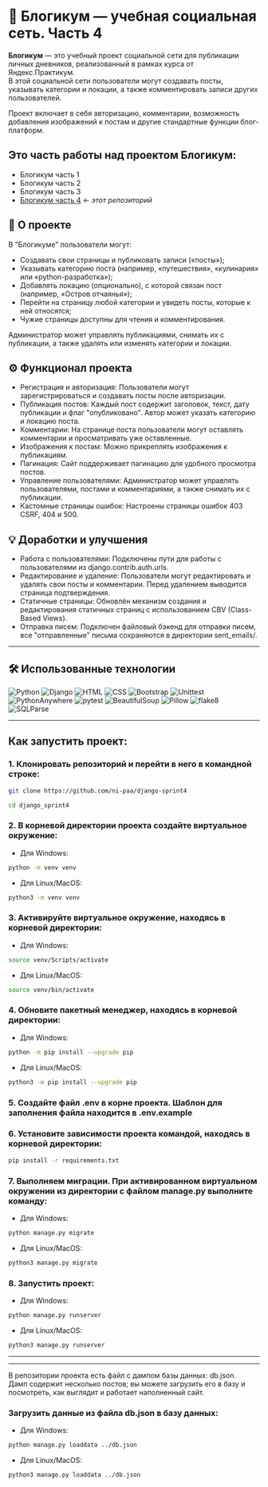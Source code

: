 # 📘 Блогикум — учебная социальная сеть. Часть 4

**Блогикум** — это учебный проект социальной сети для публикации личных дневников, реализованный в рамках курса от Яндекс.Практикум.  
В этой социальной сети пользователи могут создавать посты, указывать категории и локации, а также комментировать записи других пользователей.

Проект включает в себя авторизацию, комментарии, возможность добавления изображений к постам и другие стандартные функции блог-платформ.
## Это часть работы над проектом Блогикум:

- Блогикум часть 1
- Блогикум часть 2
- Блогикум часть 3
- [Блогикум часть 4](https://github.com/ni-paa/django-sprint4) ← _этот репозиторий_


## 📌 О проекте

В "Блогикуме" пользователи могут:

- Создавать свои страницы и публиковать записи («посты»);
- Указывать категорию поста (например, «путешествия», «кулинария» или «python-разработка»);
- Добавлять локацию (опционально), с которой связан пост (например, «Остров отчаянья»);
- Перейти на страницу любой категории и увидеть посты, которые к ней относятся;
- Чужие страницы доступны для чтения и комментирования.

Администратор может управлять публикациями, снимать их с публикации, а также удалять или изменять категории и локации.

## ⚙️ Функционал проекта

- Регистрация и авторизация: Пользователи могут зарегистрироваться и создавать посты после авторизации.
- Публикация постов: Каждый пост содержит заголовок, текст, дату публикации и флаг "опубликовано". Автор может указать категорию и локацию поста.
- Комментарии: На странице поста пользователи могут оставлять комментарии и просматривать уже оставленные.
- Изображения к постам: Можно прикреплять изображения к публикациям.
- Пагинация: Сайт поддерживает пагинацию для удобного просмотра постов.
- Управление пользователями: Администратор может управлять пользователями, постами и комментариями, а также снимать их с публикации.
- Кастомные страницы ошибок: Настроены страницы ошибок 403 CSRF, 404 и 500.

## 💡 Доработки и улучшения

- Работа с пользователями: Подключены пути для работы с пользователями из django.contrib.auth.urls.
- Редактирование и удаление: Пользователи могут редактировать и удалять свои посты и комментарии. Перед удалением выводится страница подтверждения.
- Статичные страницы: Обновлён механизм создания и редактирования статичных страниц с использованием CBV (Class-Based Views).
- Отправка писем: Подключен файловый бэкенд для отправки писем, все "отправленные" письма сохраняются в директории sent_emails/.

---

## 🛠 Использованные технологии

![Python](https://img.shields.io/badge/Python-3.12.4-blue)
![Django](https://img.shields.io/badge/Django-5.1.1-green)
![HTML](https://img.shields.io/badge/HTML-5-orange)
![CSS](https://img.shields.io/badge/CSS-3-blue)
![Bootstrap](https://img.shields.io/badge/Bootstrap-5-purple)
![Unittest](https://img.shields.io/badge/Unittest-tested-brightgreen)
![PythonAnywhere](https://img.shields.io/badge/Deployed-PythonAnywhere-red)
![pytest](https://img.shields.io/badge/pytest-8.3.3-yellow)
![BeautifulSoup](https://img.shields.io/badge/BeautifulSoup-4.11.2-lightgreen)
![Pillow](https://img.shields.io/badge/Pillow-11.0.0-pink)
![flake8](https://img.shields.io/badge/flake8-7.1.1-orange)
![SQLParse](https://img.shields.io/badge/sqlparse-0.5.2-lightblue)



---

## Как запустить проект:

### 1. Клонировать репозиторий и перейти в него в командной строке:
```sh
git clone https://github.com/ni-paa/django-sprint4
```
```sh
cd django_sprint4
```

### 2. В корневой директории проекта создайте виртуальное окружение:

- Для Windows:
```sh
python -m venv venv
```
- Для Linux/MacOS:
```sh
python3 -m venv venv
```

### 3. Активируйте виртуальное окружение, находясь в корневой директории:
- Для Windows:
```sh
source venv/Scripts/activate
```
- Для Linux/MacOS:
```sh
source venv/bin/activate
```

### 4. Обновите пакетный менеджер, находясь в корневой директории:
- Для Windows:
```sh
python -m pip install --upgrade pip
```
- Для Linux/MacOS:
```sh
python3 -m pip install --upgrade pip
```

### 5. Создайте файл .env в корне проекта. Шаблон для заполнения файла находится в .env.example


### 6. Установите зависимости проекта командой, находясь в корневой директории:
```sh
pip install -r requirements.txt
```

### 7. Выполняем миграции. При активированном виртуальном окружении из директории с файлом manage.py выполните команду:
- Для Windows:
```sh
python manage.py migrate
```
- Для Linux/MacOS:
```sh
python3 manage.py migrate
```

### 8. Запустить проект:
- Для Windows:
```sh
python manage.py runserver
```
- Для Linux/MacOS:
```sh
python3 manage.py runserver
```

---
---

В репозитории проекта есть файл с дампом базы данных: db.json.  
Дамп содержит несколько постов; вы можете загрузить его в базу и посмотреть, как выглядит и работает наполненный сайт. 

### Загрузить данные из файла db.json в базу данных:

- Для Windows:
```sh
python manage.py loaddata ../db.json
```
- Для Linux/MacOS:
```sh
python3 manage.py loaddata ../db.json
```
